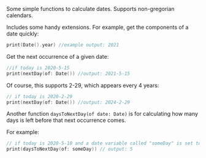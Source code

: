 Some simple functions to calculate dates.
Supports non-gregorian calendars.

Includes some handy extensions.
For example, get the components of a date quickly:

```swift
print(Date().year) //example output: 2021
```

Get the next occurrence of a given date:

```swift
//if today is 2020-5-15
print(nextDay(of: Date()) //output: 2021-5-15
```

Of course, this supports 2-29, which appears every 4 years:

```swift
// if today is 2020-2-29
print(nextDay(of: Date()) //output: 2024-2-29
```

Another function `daysToNextDay(of date: Date)` is for calculating how many days is left before that next occurrence comes.

For example:

```swift
// if today is 2020-5-10 and a date variable called "someDay" is set to 2020-5-15
print(daysToNextDay(of: someDay)) // output: 5
```
